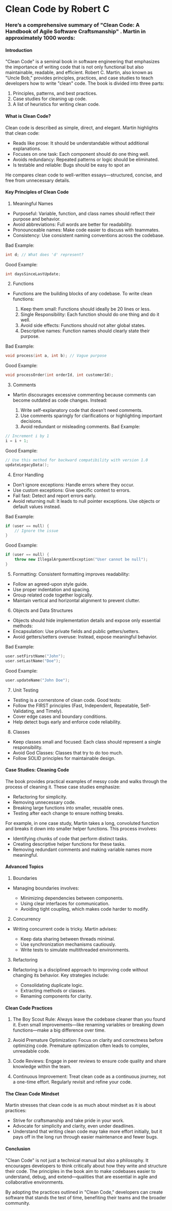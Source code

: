 # Clean Code by Robert C


### Here’s a comprehensive summary of "Clean Code: A Handbook of Agile Software Craftsmanship"  . Martin in approximately 1000 words:

#### Introduction
"Clean Code" is a seminal book in software engineering that emphasizes the importance of writing code that is not only functional but also maintainable, readable, and efficient. Robert C. Martin, also known as "Uncle Bob," provides principles, practices, and case studies to teach developers how to write "clean" code. The book is divided into three parts:

1. Principles, patterns, and best practices.
2. Case studies for cleaning up code.
3. A list of heuristics for writing clean code.

#### What is Clean Code?
Clean code is described as simple, direct, and elegant. Martin highlights that clean code:

- Reads like prose: It should be understandable without additional explanations.
- Focuses on one task: Each component should do one thing well.
- Avoids redundancy: Repeated patterns or logic should be eliminated.
- Is testable and reliable: Bugs should be easy to spot an

He compares clean code to well-written essays—structured, concise, and free from unnecessary details.

#### Key Principles of Clean Code
1. Meaningful Names
 - Purposeful: Variable, function, and class names should reflect their purpose and behavior.
 - Avoid abbreviations: Full words are better for readability.
 - Pronounceable names: Make code easier to discuss with teammates.
 - Consistency: Use consistent naming conventions across the codebase.

Bad Example:
```cpp
int d; // What does 'd' represent?
```
Good Example:
```cpp
int daysSinceLastUpdate;

```

2. Functions

- Functions are the building blocks of any codebase. To write clean functions:

  1. Keep them small: Functions should ideally be 20 lines or less.
  2. Single Responsibility: Each function should do one thing and do it well.
  3. Avoid side effects: Functions should not alter global states.
  4. Descriptive names: Function names should clearly state their purpose.

Bad Example:
```cpp
void process(int a, int b); // Vague purpose
```
Good Example:
```cpp
void processOrder(int orderId, int customerId);
```


3. Comments
   
- Martin discourages excessive commenting because comments can become outdated as code changes. Instead:

  1. Write self-explanatory code that doesn’t need comments.
  2. Use comments sparingly for clarifications or highlighting important decisions.
  3. Avoid redundant or misleading comments.
Bad Example:

```cpp
// Increment i by 1
i = i + 1;
```
Good Example:

```cpp
// Use this method for backward compatibility with version 1.0
updateLegacyData();
```

4. Error Handling

- Don’t ignore exceptions: Handle errors where they occur.
- Use custom exceptions: Give specific context to errors.
- Fail fast: Detect and report errors early.
- Avoid returning null: It leads to null pointer exceptions. Use objects or default values instead.

Bad Example:

```cpp
if (user == null) {
    // Ignore the issue
}
```
Good Example:

```cpp
if (user == null) {
    throw new IllegalArgumentException("User cannot be null");
}
```

5. Formatting:
Consistent formatting improves readability:

- Follow an agreed-upon style guide.
- Use proper indentation and spacing.
- Group related code together logically.
- Maintain vertical and horizontal alignment to prevent clutter.
  

6. Objects and Data Structures

- Objects should hide implementation details and expose only essential methods:
- Encapsulation: Use private fields and public getters/setters.
- Avoid getters/setters overuse: Instead, expose meaningful behavior.

Bad Example:
```cpp
user.setFirstName("John");
user.setLastName("Doe");
```
Good Example:
```cpp
user.updateName("John Doe");
```

7. Unit Testing
- Testing is a cornerstone of clean code. Good tests:
- Follow the FIRST principles (Fast, Independent, Repeatable, Self-Validating, and Timely).
- Cover edge cases and boundary conditions.
- Help detect bugs early and enforce code reliability.

8. Classes

- Keep classes small and focused: Each class should represent a single responsibility.
- Avoid God Classes: Classes that try to do too much.
- Follow SOLID principles for maintainable design.

#### Case Studies: Cleaning Code
The book provides practical examples of messy code and walks through the process of cleaning it. These case studies emphasize:
- Refactoring for simplicity.
- Removing unnecessary code.
- Breaking large functions into smaller, reusable ones.
- Testing after each change to ensure nothing breaks.

For example, in one case study, Martin takes a long, convoluted function and breaks it down into smaller helper functions. This process involves:

- Identifying chunks of code that perform distinct tasks.
- Creating descriptive helper functions for these tasks.
- Removing redundant comments and making variable names more meaningful.


#### Advanced Topics
1. Boundaries
- Managing boundaries involves:

  - Minimizing dependencies between components.
  - Using clear interfaces for communication.
  - Avoiding tight coupling, which makes code harder to modify.
2. Concurrency
- Writing concurrent code is tricky. Martin advises:

    - Keep data sharing between threads minimal.
    - Use synchronization mechanisms cautiously.
    - Write tests to simulate multithreaded environments.
3. Refactoring
- Refactoring is a disciplined approach to improving code without changing its behavior. Key strategies include:

    - Consolidating duplicate logic.
    - Extracting methods or classes.
    - Renaming components for clarity.

#### Clean Code Practices

1. The Boy Scout Rule: 
Always leave the codebase cleaner than you found it. Even small improvements—like renaming variables or breaking down functions—make a big difference over time.

2. Avoid Premature Optimization:
Focus on clarity and correctness before optimizing code. Premature optimization often leads to complex, unreadable code.

3. Code Reviews:
Engage in peer reviews to ensure code quality and share knowledge within the team.

4. Continuous Improvement:
Treat clean code as a continuous journey, not a one-time effort. Regularly revisit and refine your code.


#### The Clean Code Mindset
Martin stresses that clean code is as much about mindset as it is about practices:

- Strive for craftsmanship and take pride in your work.
- Advocate for simplicity and clarity, even under deadlines.
- Understand that writing clean code may take more effort initially, but it pays off in the long run through easier maintenance and fewer bugs.

#### Conclusion
"Clean Code" is not just a technical manual but also a philosophy. It encourages developers to think critically about how they write and structure their code. The principles in the book aim to make codebases easier to understand, debug, and extend—qualities that are essential in agile and collaborative environments.

By adopting the practices outlined in "Clean Code," developers can create software that stands the test of time, benefiting their teams and the broader community.
